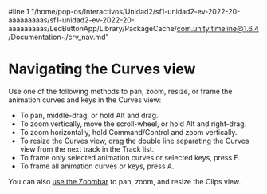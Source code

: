 #line 1 "/home/pop-os/Interactivos/Unidad2/sf1-unidad2-ev-2022-20-aaaaaaaaas/sf1-unidad2-ev-2022-20-aaaaaaaaas/LedButtonApp/Library/PackageCache/com.unity.timeline@1.6.4/Documentation~/crv_nav.md"
# Navigating the Curves view

Use one of the following methods to pan, zoom, resize, or frame the animation curves and keys in the Curves view:

* To pan, middle-drag, or hold Alt and drag.
* To zoom vertically, move the scroll-wheel, or hold Alt and right-drag.
* To zoom horizontally, hold Command/Control and zoom vertically.
* To resize the Curves view, drag the double line separating the Curves view from the next track in the Track list.
* To frame only selected animation curves or selected keys, press F.
* To frame all animation curves or keys, press A.

You can also [use the Zoombar](clp_pan_zoom.md) to pan, zoom, and resize the Clips view.
